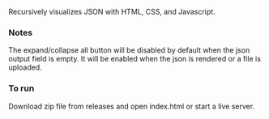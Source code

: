 Recursively visualizes JSON with HTML, CSS, and Javascript.

### Notes
The expand/collapse all button will be disabled by default when the json output field is empty. It will be enabled when the json is rendered or a file is uploaded.

### To run
Download zip file from releases and open index.html or start a live server.
